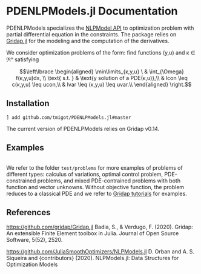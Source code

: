 # PDENLPModels.jl Documentation

PDENLPModels specializes the [NLPModel API](https://github.com/JuliaSmoothOptimizers/NLPModels.jl) to optimization problem with partial differential equation in the constraints. The package relies on [Gridap.jl](https://github.com/gridap/Gridap.jl) for the modeling and the computation of the derivatives.

We consider optimization problems of the form: find functions (y,u) and κ ∈ ℜⁿ satisfying
```math
\left\lbrace
\begin{aligned}
\min\limits_{κ,y,u} \  & \int_{\Omega} f(κ,y,u)dx, \\
\text{ s.t. } & \text{y solution of a PDE(κ,u)},\\
                  & lcon \leq c(κ,y,u) \leq ucon,\\
                  & lvar \leq (κ,y,u)  \leq uvar.\\
\end{aligned}
\right.
```

## Installation

```
] add github.com/tmigot/PDENLPModels.jl#master 
```
The current version of PDENLPModels relies on Gridap v0.14.

## Examples

```@contents
```

We refer to the folder `test/problems` for more examples of problems of different types: calculus of variations, optimal control problem, PDE-constrained problems, and mixed PDE-contrained problems with both function and vector unknowns. Without objective function, the problem reduces to a classical PDE and we refer to [Gridap tutorials](https://github.com/gridap/Tutorials) for examples.


## References

https://github.com/gridap/Gridap.jl
Badia, S., & Verdugo, F. (2020). Gridap: An extensible Finite Element toolbox in Julia.
Journal of Open Source Software, 5(52), 2520.


https://github.com/JuliaSmoothOptimizers/NLPModels.jl
D. Orban and A. S. Siqueira and {contributors} (2020). NLPModels.jl: Data Structures for Optimization Models
